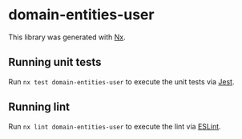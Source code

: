 # domain-entities-user

This library was generated with [Nx](https://nx.dev).

## Running unit tests

Run `nx test domain-entities-user` to execute the unit tests via [Jest](https://jestjs.io).

## Running lint

Run `nx lint domain-entities-user` to execute the lint via [ESLint](https://eslint.org/).
